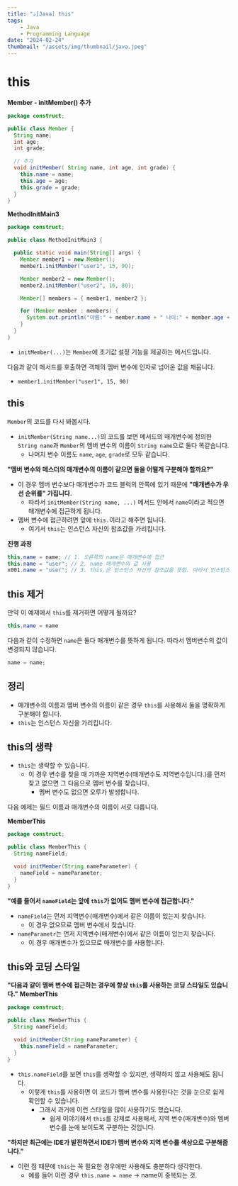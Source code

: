 ```yaml
---
title: "☕️[Java] this"
tags:
    - Java
    - Programming Language
date: "2024-02-24"
thumbnail: "/assets/img/thumbnail/java.jpeg"
---
```


# this

**Member - initMember() 추가**
```java
package construct;

public class Member {
  String name;
  int age;
  int grade;

  // 추가
  void initMember( String name, int age, int grade) {
    this.name = name;
    this.age = age;
    this.grade = grade;
  }
}
```

**MethodInitMain3**
```java
package construct;

public class MethodInitMain3 {

  public static void main(String[] args) {
    Member member1 = new Member();
    member1.initMember("user1", 15, 90);

    Member member2 = new Member();
    member2.initMember("user2", 16, 80);

    Member[] members = { member1, member2 };

    for (Member member : members) {
      System.out.println("아름:" + member.name + " 나이:" + member.age + " 성적:" + member.grade);
    }
  }
}
```

* `initMember(...)`는 `Member`에 초기값 설정 기능을 제공하는 메서드입니다.

다음과 같이 메서드를 호출하면 객체의 멤버 변수에 인자로 넘어온 값을 채웁니다.
* `member1.initMember("user1", 15, 90)`

## this
`Member`의 코드를 다시 봐봅시다.
* `initMember(String name...)`의 코드를 보면 메서드의 매개변수에 정의한 `String name`과 `Member`의 멤버 변수의 이름이 `String name`으로 둘다 똑같습니다.
    * 나머지 변수 이름도 `name`, `age`, `grade`로 모두 같습니다.

**"멤버 변수와 메스더의 매개변수의 이름이 같으면 둘을 어떨게 구분해야 할까요?"**
* 이 경우 멤버 변수보다 매개변수가 코드 블럭의 안쪽에 있기 때문에 **"매개변수가 우선 순위를" 가집니다.**
    * 따라서 `initMember(String name, ...)` 메서드 안에서 `name`이라고 적으면 매개변수에 접근하게 됩니다.
* 멤버 변수에 접근하려면 앞에 `this.`이라고 해주면 됩니다.
    * 여기서 `this`는 인스턴스 자신의 참조값을 가리킵니다.

**진행 과정**
```java
this.name = name; // 1. 오른쪽의 name은 매개변수에 접근
this.name = "user"; // 2. name 매개변수의 값 사용
x001.name = "user"; // 3. this.은 인스턴스 자신의 참조값을 뜻함. 따라서 인스턴스의 멤버 변수에 접근.
```

## this 제거
만약 이 예제에서 `this`를 제거하면 어떻게 될까요?
```java
this.name = name
```

다음과 같이 수정하면 `name`은 둘다 매개변수를 뜻하게 됩니다.
따라서 멤버변수의 값이 변경되지 않습니다.
```java
name = name;
```

## 정리
* 매개변수의 이름과 멤버 변수의 이름이 같은 경우 `this`를 사용해서 둘을 명확하게 구분해야 합니다.
* `this`는 인스턴스 자신을 가리킵니다.

## this의 생략
* `this`는 생략할 수 있습니다.
    * 이 경우 변수를 찾을 때 가까운 지역변수(매개변수도 지역변수입니다.)를 먼저 찾고 없으면 그 다음으로 멤버 변수를 찾습니다.
        * 멤버 변수도 없으면 오루가 발생합니다.

다음 예제는 필드 이름과 매개변수의 이름이 서로 다릅니다.

**MemberThis**
```java
package construct;

public class MemberThis {
  String nameField;

  void initMember(String nameParameter) {
    nameField = nameParameter;
  }
}
```
**"예를 들어서 `nameField`는 앞에 `this`가 없어도 멤버 변수에 접근합니다."**
* `nameField`는 먼저 지역변수(매개변수)에서 같은 이름이 있는지 찾습니다.
    * 이 경우 없으므로 멤버 변수에서 찾습니다.
* `nameParametr`는 먼저 지역변수(매개변수)에서 같은 이름이 있는지 찾습니다.
    * 이 경우 매개변수가 있으므로 매개변수를 사용합니다.

## this와 코딩 스타일
**"다음과 같이 멤버 변수에 접근하는 경우에 항상 `this`를 사용하는 코딩 스타일도 있습니다."**
**MemberThis**
```java
package construct;

public class MemberThis {
  String nameField;

  void initMember(String nameParameter) {
    this.nameField = nameParameter;
  }
}
```
* `this.nameField`를 보면 `this`를 생략할 수 있지만, 생략하지 않고 사용해도 됩니다.
    * 이렇게 `this`를 사용하면 이 코드가 멤버 변수를 사용한다는 것을 눈으로 쉽게 확인할 수 있습니다.
        * 그래서 과거에 이런 스타일을 많이 사용하기도 했습니다.
            * 쉽게 이야기해서 `this`를 강제로 사용해서, 지역 변수(매개변수)와 멤버 변수를 눈에 보이도록 구분하는 것입니다.

**"하지만 최근에는 IDE가 발전하면서 IDE가 멤버 변수와 지역 변수를 색상으로 구분해줍니다."**
* 이런 점 때문에 `this`는 꼭 필요한 경우에만 사용해도 충분하다 생각한다.
    * 예를 들어 이런 경우 `this.name = name` -> name이 중복되는 것.
